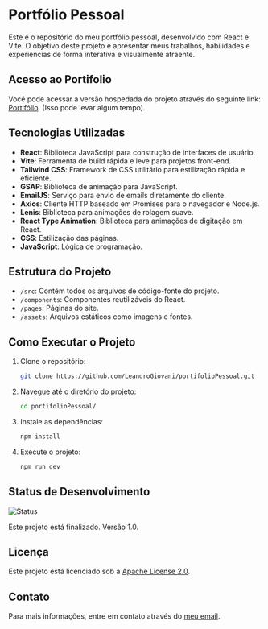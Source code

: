 # Portfólio Pessoal
Este é o repositório do meu portfólio pessoal, desenvolvido com React e Vite. O objetivo deste projeto é apresentar meus trabalhos, habilidades e experiências de forma interativa e visualmente atraente.

## Acesso ao Portifolio
Você pode acessar a versão hospedada do projeto através do seguinte link: [Portifólio](https://leandro-portifolio-eight.vercel.app). (Isso pode levar algum tempo).

## Tecnologias Utilizadas
- **React**: Biblioteca JavaScript para construção de interfaces de usuário.
- **Vite**: Ferramenta de build rápida e leve para projetos front-end.
- **Tailwind CSS**: Framework de CSS utilitário para estilização rápida e eficiente.
- **GSAP**: Biblioteca de animação para JavaScript.
- **EmailJS**: Serviço para envio de emails diretamente do cliente.
- **Axios**: Cliente HTTP baseado em Promises para o navegador e Node.js.
- **Lenis**: Biblioteca para animações de rolagem suave.
- **React Type Animation**: Biblioteca para animações de digitação em React.
- **CSS**: Estilização das páginas.
- **JavaScript**: Lógica de programação.

## Estrutura do Projeto

- `/src`: Contém todos os arquivos de código-fonte do projeto.
- `/components`: Componentes reutilizáveis do React.
- `/pages`: Páginas do site.
- `/assets`: Arquivos estáticos como imagens e fontes.

## Como Executar o Projeto

1. Clone o repositório:
   ```bash
   git clone https://github.com/LeandroGiovani/portifolioPessoal.git
   ```
2. Navegue até o diretório do projeto:
   ```bash
   cd portifolioPessoal/
   ```
3. Instale as dependências:
   ```bash
   npm install
   ```
4. Execute o projeto:
   ```bash
   npm run dev
   ```

## Status de Desenvolvimento

![Status](https://img.shields.io/badge/status-finalizado-green)

Este projeto está finalizado. Versão 1.0.

## Licença

Este projeto está licenciado sob a [Apache License 2.0](http://www.apache.org/licenses/LICENSE-2.0).

## Contato

Para mais informações, entre em contato através do [meu email](mailto:leandrogiovani@outlook.com).
